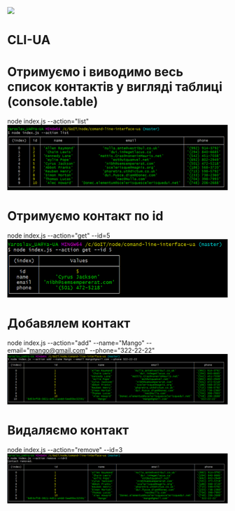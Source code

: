 ![](https://img.shields.io/badge/React_IT-blueviolet)

# CLI-UA

# Отримуємо і виводимо весь список контактів у вигляді таблиці (console.table)

node index.js --action="list"
![screenshot](./img/list.png)

# Отримуємо контакт по id

node index.js --action="get" --id=5
![screenshot](./img/get.png)

# Добавялем контакт

node index.js --action="add" --name="Mango" --email="mango@gmail.com" --phone="322-22-22"
![screenshot](./img/add.png)

# Видаляємо контакт

node index.js --action="remove" --id=3
![screenshot](./img/remove.png)
